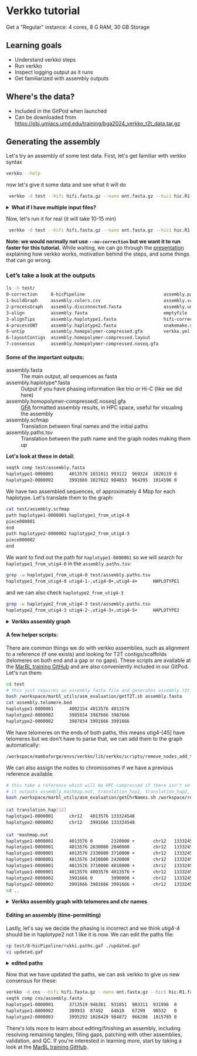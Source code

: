 # Verkko tutorial

Get a "Regular" instance: 4 cores, 8 G RAM, 30 GB Storage

## Learning goals

 - Understand verkko steps
 - Run verkko
 - Inspect logging output as it runs
 - Get familiarized with assembly outputs

 ## Where's the data?

 - Included in the GitPod when launched
 - Can be downloaded from https://obj.umiacs.umd.edu/training/bga2024_verkko_t2t_data.tar.gz 

## Generating the assembly

Let's try an assembly of some test data. First, let's get familiar with verkko syntax
```bash
verkko --help
```
now let's give it some data and see what it will do
```bash
 verkko -d test --hifi hifi.fasta.gz --nano ont.fasta.gz --hic1 hic.R1.fastq.gz --hic2 hic.R2.fastq.gz --snakeopts --dry-run --screen human|more
```

<details><summary><b>What if I have multiple input files?</b></summary>
Verkko will take arbitary lists of inputs for each parameter so wildcards are ok (<code>ont*.fastq.gz</code> for example). Only one caveat, the Hi-C pairs have to be sorted in the same order to maintain read pairing (that is if you give <code>file1_R1.fastq.gz file2_R2.fastq.gz</code> to --hic1 you cannot give <code>file2_R2.fastq.gz file1_R1.fastq.gz1</code> to --hic2).
</details>

Now, let's run it for real (it will take 10-15 min)
```bash
 verkko -d test --hifi hifi.fasta.gz --nano ont.fasta.gz --hic1 hic.R1.fastq.gz --hic2 hic.R2.fastq.gz --no-correction --screen human
```

<b>Note: we would normally not use `--no-correction` but we want it to run faster for this tutorial.</b> While waiting, we can go through the [presentation](verkko.pptx) explaining how verkko works, motivation behind the steps, and some things that can go wrong.

### Let’s take a look at the outputs
```bash
ls -h test/
0-correction     8-hicPipeline                              assembly.paths.tsv
1-buildGraph     assembly.colors.csv                        assembly.scfmap
2-processGraph   assembly.disconnected.fasta                assembly.unassigned.fasta
3-align          assembly.fasta                             emptyfile
3-alignTips      assembly.haplotype1.fasta                  hifi-corrected.fasta.gz
4-processONT     assembly.haplotype2.fasta                  snakemake.sh
5-untip          assembly.homopolymer-compressed.gfa        verkko.yml
6-layoutContigs  assembly.homopolymer-compressed.layout
7-consensus      assembly.homopolymer-compressed.noseq.gfa
```
#### Some of the important outputs:
<dl>
<dt>assembly.fasta</dt>
<dd>The main output, all sequences as fasta</dd>
<dt>assembly.haplotype*.fasta</dt>
<dd>Output if you have phasing information like trio or Hi-C (like we did here)</dd>
<dt>assembly.homopolymer-compressed[.noseq].gfa</dt>
<dd><a href="https://github.com/GFA-spec/GFA-spec">GFA</a> formatted assembly results, in HPC space, useful for visualing the assembly</dd>
<dt>assembly.scfmap</dt>
<dd>Translation between final names and the initial paths</dd>
<dt>assembly.paths.tsv</dt>
<dd>Translation between the path name and the graph nodes making them up</dd>
</dl>

<b>Let's look at these in detail:</b>
```bash
seqtk comp test/assembly.fasta 
haplotype1-0000001      4013576 1031011 993122  969324  1020119 0       0       0       163738  0       0       0
haplotype2-0000002      3991666 1027822 984853  964395  1014596 0       0       0       162904  0       0       0
```

We have two assembled sequences, of approximately 4 Mbp for each haplotype. Let's translate them to the graph:
```bash
cat test/assembly.scfmap
path haplotype1-0000001 haplotype1_from_utig4-0
piece000001
end
path haplotype2-0000002 haplotype2_from_utig4-3
piece000002
end
```

We want to find out the path for `haplotype1-0000001` so we will search for `haplotype1_from_utig4-0` in the `assembly.paths.tsv`:
```bash
grep -w haplotype1_from_utig4-0 test/assembly.paths.tsv 
haplotype1_from_utig4-0 utig4-1-,utig4-0+,utig4-4+      HAPLOTYPE1
```
and we can also check `haplotype2_from_utig4-3`
```bash
grep -w haplotype2_from_utig4-3 test/assembly.paths.tsv
haplotype2_from_utig4-3 utig4-2-,utig4-3+,utig4-5+      HAPLOTYPE2
```
<details><summary><b>Verkko assembly graph</b></summary>
<img src="graph.jpg" alt="verkko bandage graph" /><br>
<figcaption><em>The two paths each use either the red (haplotype 1) or the blue (haplotype2) node. The other large gray nodes are ambiguous and can be randomly assigned a haplotype. Homozygous nodes would also be gray but would have higher coverage, approximately 2x, relative to red/blue).</em></figcaption>
</details>

#### A few helper scripts:
There are common things we do with verkko assemblies, such as alignment to a reference (if one exists) and looking for T2T contigs/scaffolds (telomeres on both end and a gap or no gaps). These scripts are available at the [MarBL training GitHub](https://github.com/marbl/training/tree/main/part2-assemble/docker/marbl_utils) and are also conveniently included in our GitPod. Let's run them:
```bash
cd test
# this just requires an assembly fasta file and generates assembly.t2t_ctgs, assembly.t2t_scfs, assembly.telomere.bed, assembly.gaps.bed
bash /workspace/marbl_utils/asm_evaluation/getT2T.sh assembly.fasta
cat assembly.telomere.bed 
haplotype1-0000001      4002154 4013576 4013576
haplotype2-0000002      3985834 3987666 3987666
haplotype2-0000002      3987834 3991666 3991666
```
We have telomeres on the ends of both paths, this means utig4-[45] have telomeres but we don't have to parse that, we can add them to the graph automatically:
```bash
/workspace/mambaforge/envs/verkko/lib/verkko/scripts/remove_nodes_add_telomere.py --telo assembly.telomere.bed 
```

We can also assign the nodes to chromosomes if we have a previous reference available.
```bash
# this take a reference which will be HPC-compressed if there isn't an HPC version already, an identity (default 99), and the assembly to align
# it outputs assembly.mashmap.out, translation_hap1, translation_hap2, and assembly.homopolymer-compressed.chr.csv
bash /workspace/marbl_utils/asm_evaluation/getChrNames.sh /workspace/reference.fasta 99 assembly.fasta

cat translation_hap[12]
haplotype1-0000001      chr12   4013576 133324548
haplotype2-0000002      chr12   3991666 133324548

cat *mashmap.out
haplotype1-0000001      4013576 0       2320000 +       chr12   133324548       129319114       131624898       18      2320000 26      id:f:0.99773    kc:f:1.02062
haplotype1-0000001      4013576 2030000 2040000 -       chr12   133324548       131694766       131704766       20      10000   255     id:f:1  kc:f:0.862
haplotype1-0000001      4013576 2330000 3710000 +       chr12   133324548       131621174       133001134       20      1380000 28      id:f:0.99857    kc:f:0.984119
haplotype1-0000001      4013576 2410000 2420000 -       chr12   133324548       131339292       131349292       20      10000   255     id:f:1  kc:f:0.794241
haplotype1-0000001      4013576 3710000 4010000 +       chr12   133324548       133027651       133324459       19      300000  30      id:f:0.998912   kc:f:1.052
haplotype1-0000001      4013576 4003576 4013576 +       chr12   133324548       133312607       133322607       5       10000   13      id:f:0.952919   kc:f:0.204721
haplotype2-0000002      3991666 0       3990000 +       chr12   133324548       129324978       133323934       20      3998956 28      id:f:0.99856    kc:f:1.01626
haplotype2-0000002      3991666 3981666 3991666 +       chr12   133324548       133314073       133324073       12      10000   18      id:f:0.984973   kc:f:0.432775
cd ..
```

<details><summary><b>Verkko assembly graph with telomeres and chr names</b></summary>
<img src="graph_tel.jpg" alt="verkko bandage graph" /><br>Same region as above but now we have added telomeric nodes to the graph (indicated in thick green). We also have labeled the nodes by their chromosome assignment based on thereference. This region is apparently from one end of Chr 12.</em></figcaption>
</details>

#### Editing an assembly (time-permitting)
Lastly, let's say we decide the phasing is incorrect and we think utig4-4 should be in haplotype2 not 1 like it is now. We can edit the paths file:
```bash
cp test/8-hicPipeline/rukki.paths.gaf ./updated.gaf
vi updated.gaf
```
<details><summary><b>edited paths</b></summary>
<pre><code>
name    path    assignment
haplotype1_from_utig4-0    &ltutig4-1>utig4-0    HAPLOTYPE1
haplotype2_from_utig4-3    &ltutig4-2>utig4-3>utig4-4    HAPLOTYPE2
na_unused_utig4-6    >utig4-6    NA
na_unused_utig4-7    >utig4-7    NA
na_unused_utig4-8    >utig4-8    NA
haplotype1_from_utig4-5    >utig4-5    HAPLOTYPE1
</code></pre>
</details>

 Now that we have updated the paths, we can ask verkko to give us new consensus for these:
```bash
verkko -d cns --hifi hifi.fasta.gz --nano ont.fasta.gz --hic1 hic.R1.fastq.gz --hic2 hic.R2.fastq.gz --local --paths updated.gaf --assembly test > test.out 2>&1
seqtk comp cns/assembly.fasta
haplotype1-0000001      3713519 946361  931851  903311  931996  0       0       0       156668  0       0       0
haplotype1-0000002      309933  87492   64610   67299   90532   0       0       0       7642    0       0       0
haplotype2-0000003      3995292 1028429 984872  966206  1015785 0       0       0       162910  0       0       0
```

There's lots more to learn about editing/finishing an assembly, including resolving remaining tangles, filling gaps, patching with other assemblies, validation, and QC. If you're interested in learning more, start by taking a look at the [MarBL training GitHub](https://github.com/marbl/training).
